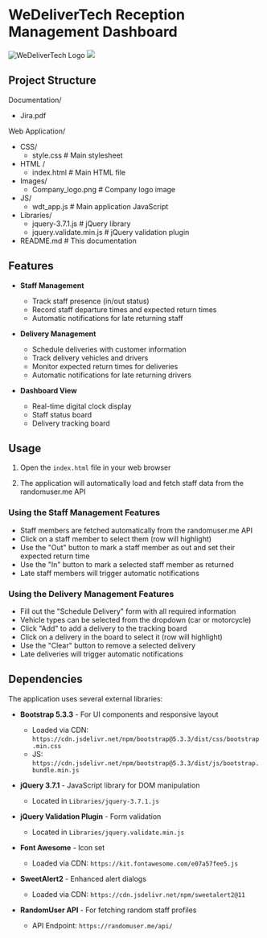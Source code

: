 # WeDeliverTech Reception Management Dashboard

![WeDeliverTech Logo](../Images/Company_logo.png)
<img src="../Images/Company_logo.png"/>

## Project Structure

Documentation/
- Jira.pdf

Web Application/
- CSS/
  - style.css          # Main stylesheet
- HTML /
  - index.html         # Main HTML file
- Images/
  - Company_logo.png   # Company logo image
- JS/
  - wdt_app.js         # Main application JavaScript
- Libraries/
  - jquery-3.7.1.js    # jQuery library
  - jquery.validate.min.js # jQuery validation plugin
- README.md            # This documentation

## Features

- **Staff Management**
  - Track staff presence (in/out status)
  - Record staff departure times and expected return times
  - Automatic notifications for late returning staff

- **Delivery Management**
  - Schedule deliveries with customer information
  - Track delivery vehicles and drivers
  - Monitor expected return times for deliveries
  - Automatic notifications for late returning drivers

- **Dashboard View**
  - Real-time digital clock display
  - Staff status board
  - Delivery tracking board

## Usage

1. Open the `index.html` file in your web browser

2. The application will automatically load and fetch staff data from the randomuser.me API

### Using the Staff Management Features

- Staff members are fetched automatically from the randomuser.me API
- Click on a staff member to select them (row will highlight)
- Use the "Out" button to mark a staff member as out and set their expected return time
- Use the "In" button to mark a selected staff member as returned
- Late staff members will trigger automatic notifications

### Using the Delivery Management Features

- Fill out the "Schedule Delivery" form with all required information
- Vehicle types can be selected from the dropdown (car or motorcycle)
- Click "Add" to add a delivery to the tracking board
- Click on a delivery in the board to select it (row will highlight)
- Use the "Clear" button to remove a selected delivery
- Late deliveries will trigger automatic notifications

## Dependencies

The application uses several external libraries:

- **Bootstrap 5.3.3** - For UI components and responsive layout
  - Loaded via CDN: `https://cdn.jsdelivr.net/npm/bootstrap@5.3.3/dist/css/bootstrap.min.css`
  - JS: `https://cdn.jsdelivr.net/npm/bootstrap@5.3.3/dist/js/bootstrap.bundle.min.js`

- **jQuery 3.7.1** - JavaScript library for DOM manipulation
  - Located in `Libraries/jquery-3.7.1.js`

- **jQuery Validation Plugin** - Form validation
  - Located in `Libraries/jquery.validate.min.js`

- **Font Awesome** - Icon set
  - Loaded via CDN: `https://kit.fontawesome.com/e07a57fee5.js`

- **SweetAlert2** - Enhanced alert dialogs
  - Loaded via CDN: `https://cdn.jsdelivr.net/npm/sweetalert2@11`

- **RandomUser API** - For fetching random staff profiles
  - API Endpoint: `https://randomuser.me/api/`